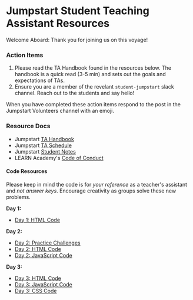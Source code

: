 # Jumpstart Student Teaching Assistant Resources

Welcome Aboard: Thank you for joining us on this voyage!

### Action Items

1. Please read the TA Handbook found in the resources below. The handbook is a quick read (3-5 min) and sets out the goals and expectations of TAs.
2. Ensure you are a member of the revelant `student-jumpstart` slack channel. Reach out to the students and say hello!

When you have completed these action items respond to the post in the Jumpstart Volunteers channel with an emoji. 

### Resource Docs

- Jumpstart [TA Handbook](https://docs.google.com/document/d/1yR8Y3PKb84WS6AJWSodXAHF1xCDWxLJFp9KSoI4xiJU/edit?usp=sharing)
- Jumpstart [TA Schedule](https://docs.google.com/document/d/1WWj9p8FtKYbGCFUBF5QVI6-5QGFtyfSFK77d4cWpsl4/edit?usp=sharing)
- Jumpstart [Student Notes](https://docs.google.com/document/d/15SDOmmo6bphM7_GfW4iWJdIExJ8FS3zFFfEkGpUWdFk/edit?usp=sharing)
- LEARN Academy's [Code of Conduct](https://docs.google.com/document/d/1c76eZG2y1J09N2l18cADBoPC6fMoFVpkQOqBtBhR1fw/edit)

#### Code Resources
Please keep in mind the code is for *your reference* as a teacher's assistant and *not answer keys*. Encourage creativity as groups solve these new problems.

**Day 1:**  
- [ Day 1: HTML Code ](./html/day1-code.html)

**Day 2:**  
- [ Day 2: Practice Challenges ](./javascript/practice-challenges.js)
- [ Day 2: HTML Code ](./javascript/day2-code.html)
- [ Day 2: JavaScript Code ](./javascript/day2-code.js)

**Day 3:**  
- [ Day 3: HTML Code ](./css/day3-code.html)
- [ Day 3: JavaScript Code ](./css/day3-code.js)
- [ Day 3: CSS Code ](./css/day3-code.css)


